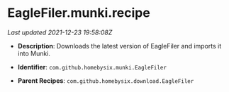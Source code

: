 # EagleFiler.munki.recipe

_Last updated 2021-12-23 19:58:08Z_

- **Description**: Downloads the latest version of EagleFiler and imports it into Munki.

- **Identifier**: `com.github.homebysix.munki.EagleFiler`

- **Parent Recipes**: `com.github.homebysix.download.EagleFiler`